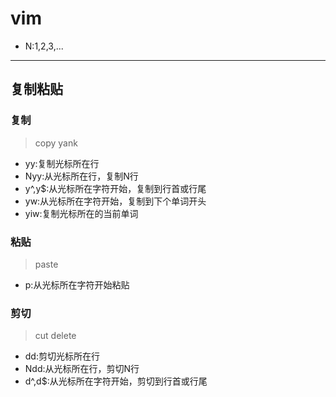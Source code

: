 # vim

- N:1,2,3,...




---
## 复制粘贴


### 复制
> copy yank

- yy:复制光标所在行
- Nyy:从光标所在行，复制N行
- y^,y$:从光标所在字符开始，复制到行首或行尾
- yw:从光标所在字符开始，复制到下个单词开头
- yiw:复制光标所在的当前单词

### 粘贴
> paste
- p:从光标所在字符开始粘贴
### 剪切
> cut delete
- dd:剪切光标所在行
- Ndd:从光标所在行，剪切N行
- d^,d$:从光标所在字符开始，剪切到行首或行尾

